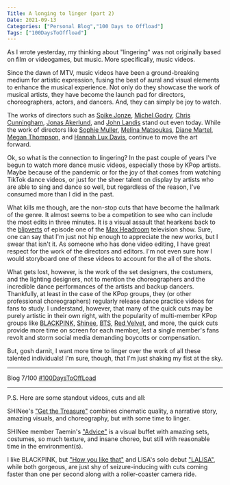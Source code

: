 ```yaml
---
Title: A longing to linger (part 2)
Date: 2021-09-13
Categories: ["Personal Blog","100 Days to Offload"]
Tags: ["100DaysToOffload"]
---
```


As I wrote yesterday, my thinking about "lingering" was not originally based on film or videogames, but music. More specifically, music videos.

Since the dawn of MTV, music videos have been a ground-breaking medium for artistic expression, fusing the best of aural and visual elements to enhance the musical experience. Not only do they showcase the work of musical artists, they have become  the launch pad for directors, choreographers, actors, and dancers. And, they can simply be joy to watch.

The works of directors such as [Spike Jonze](https://en.wikipedia.org/wiki/Spike_Jonze), [Michel Godry](https://en.wikipedia.org/wiki/Michel_Gondry), [Chris Cunningham](https://en.wikipedia.org/wiki/Chris_Cunningham), [Jonas Akerlund](http://www.jonasakerlund.com/music-videos/), and [John Landis](https://en.wikipedia.org/wiki/John_Landis) stand out even today.    While the work of directors like [Sophie Muller](https://prettybird.co/us/talent/creatives/sophie-muller/biography/), [Melina Matsoukas](https://www.instagram.com/msmelina/?hl=en), [Diane Martel](), [Megan Thompson](http://meganthompson.com/video), and [Hannah Lux Davis](http://www.hannahluxdavis.com/), continue to move the art forward.

Ok, so what is the connection to lingering? In the past couple of years I've begun to watch more dance music videos, especially those by KPop artists. Maybe because of the pandemic or for the joy of that comes from watching TikTok dance videos, or just for the sheer talent on display by artists who are able to sing and dance so well, but regardless of the reason, I've consumed more than I did in the past. 

What kills me though, are the non-stop cuts that have become the hallmark of the genre. It almost seems to be a competition to see who can include the most edits in three minutes. It is a visual assault that hearkens back to the [blipverts](https://en.wikipedia.org/wiki/Blipvert) of episode one of the [Max Headroom](http://www.maxheadroom.com/index.php?title=Welcome_to_the_Max_Headroom_Chronicles!) television show. Sure, one can say that I'm just not hip enough to appreciate the new works, but I swear that isn't it. As someone who has done video editing, I have great respect for the work of the directors and editors. I'm not even sure how I would storyboard one of these videos to account for the all of the shots. 

What gets lost, however, is the work of the set designers, the costumers, and the lighting designers, not to mention the choreographers and the incredible dance performances of the artists and backup dancers. Thankfully, at least in the case of the KPop groups, they (or other professional choreographers) regularly release dance practice videos for fans to study. I understand, however, that many of the quick cuts may be purely artistic in their own right, with the popularity of multi-member KPop groups like [BLACKPINK](https://www.youtube.com/channel/UCOmHUn--16B90oW2L6FRR3A), [Shinee](https://www.youtube.com/user/SHINee), [BTS](https://www.youtube.com/watch?v=ymaIzkXY8nQ&list=PL_Cqw69_m_yz4JcOfmZb2IDWwIuej1xfN), [Red Velvet](https://www.youtube.com/channel/UCk9GmdlDTBfgGRb7vXeRMoQ), and more, the quick cuts provide more time on screen for each member, lest a single member's fans revolt and storm social media demanding boycotts or compensation.

But, gosh darnit, I want more time to linger over the work of all these talented individuals! I'm sure, though, that I'm just shaking my fist at the sky.

***
Blog 7/100 [#100DaysToOffLoad](#100DaysToOffLoad)

***

P.S. Here are some standout videos, cuts and all:

SHINee's ["Get the Treasure"](https://www.youtube.com/watch?v=P4Qyk9IBI2s) combines cinematic quality, a narrative story, amazing visuals, and choreography, but with some time to linger.

SHINee member Taemin's ["Advice"](https://www.youtube.com/watch?v=sQg4VCB3bYw) is a visual buffet with amazing sets, costumes, so much texture, and insane choreo, but still with reasonable time in the environment(s).

I like BLACKPINK, but ["How you like that"](https://www.youtube.com/watch?v=DjL9di-UIYc) and LISA's solo debut ["LALISA"](https://www.youtube.com/watch?v=awkkyBH2zEo), while both gorgeous, are just shy of seizure-inducing with cuts coming faster than one per second along with a roller-coaster camera ride.
